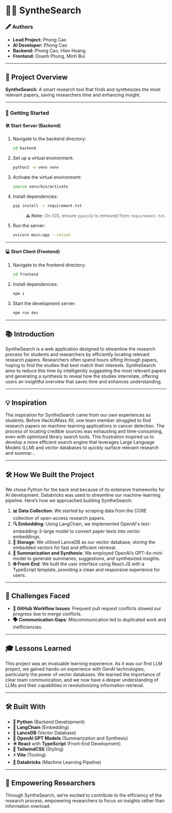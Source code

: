 
# 🕵️‍♂️ SyntheSearch

### 🖋️ Authors

- **Lead Project:** Phong Cao
- **AI Developer:** Phong Cao
- **Backend:** Phong Cao, Hien Hoang
- **Frontend:** Doanh Phung, Minh Bui

---

## 🌟 Project Overview
**SyntheSearch**: A smart research tool that finds and synthesizes the most relevant papers, saving researchers time and enhancing insight.

---

### 🚀 **Getting Started**

#### **🛠️ Start Server (Backend)**

1. Navigate to the backend directory:
   ```bash
   cd backend
   ```

2. Set up a virtual environment:
   ```bash
   python3 -m venv venv
   ```

3. Activate the virtual environment:
   ```bash
   source venv/bin/activate
   ```

4. Install dependencies:
   ```bash
   pip install -r requirement.txt
   ```
   > **⚠️ Note:** On iOS, ensure `pywin32` is removed from `requirement.txt`.

5. Run the server:
   ```bash
   uvicorn main:app --reload
   ```

---

#### **💻 Start Client (Frontend)**

1. Navigate to the frontend directory:
   ```bash
   cd frontend
   ```

2. Install dependencies:
   ```bash
   npm i
   ```

3. Start the development server:
   ```bash
   npm run dev
   ```

---

## 📚 **Introduction**
SyntheSearch is a web application designed to streamline the research process for students and researchers by efficiently locating relevant research papers. Researchers often spend hours sifting through papers, hoping to find the studies that best match their interests. SyntheSearch aims to reduce this time by intelligently suggesting the most relevant papers and generating a synthesis to reveal how the studies interrelate, offering users an insightful overview that saves time and enhances understanding.

---

## 💡 **Inspiration**
The inspiration for SyntheSearch came from our own experiences as students. Before HackUMass XII, one team member struggled to find research papers on machine-learning applications in cancer detection. The process of locating credible sources was exhausting and time-consuming, even with optimized library search tools. This frustration inspired us to develop a more efficient search engine that leverages Large Language Models (LLM) and vector databases to quickly surface relevant research and summar...

---

## 🛠️ **How We Built the Project**
We chose Python for the back end because of its extensive frameworks for AI development. Databricks was used to streamline our machine-learning pipeline. Here’s how we approached building SyntheSearch:

1. **📊 Data Collection**: We started by scraping data from the CORE collection of open-access research papers.
2. **🔍 Embedding**: Using LangChain, we implemented OpenAI's text-embedding-3-large model to convert paper texts into vector embeddings.
3. **📂 Storage**: We utilized LanceDB as our vector database, storing the embedded vectors for fast and efficient retrieval.
4. **📝 Summarization and Synthesis**: We employed OpenAI’s GPT-4o-mini model to generate summaries, suggestions, and synthesized insights.
5. **🌐 Front-End**: We built the user interface using React.JS with a TypeScript template, providing a clean and responsive experience for users.

---

## 🚧 **Challenges Faced**
- **🔄 GitHub Workflow Issues**: Frequent pull request conflicts slowed our progress due to merge conflicts.
- **🗣️ Communication Gaps**: Miscommunication led to duplicated work and inefficiencies.

---

## 🎓 **Lessons Learned**
This project was an invaluable learning experience. As it was our first LLM project, we gained hands-on experience with GenAI technologies, particularly the power of vector databases. We learned the importance of clear team communication, and we now have a deeper understanding of LLMs and their capabilities in revolutionizing information retrieval.

---

## 🛠️ **Built With**
- **🐍 Python** (Backend Development)
- **🔗 LangChain** (Embedding)
- **📂 LanceDB** (Vector Database)
- **🤖 OpenAI GPT Models** (Summarization and Synthesis)
- **⚛️ React** with **TypeScript** (Front-End Development)
- **🎨 TailwindCSS** (Styling)
- **⚡ Vite** (Tooling)
- **🧪 Databricks** (Machine Learning Pipeline)

---

## 🌱 **Empowering Researchers**
Through SyntheSearch, we’re excited to contribute to the efficiency of the research process, empowering researchers to focus on insights rather than information overload.
